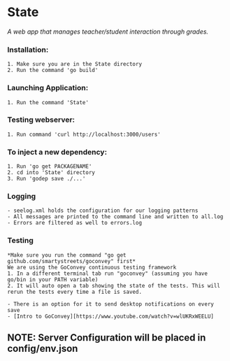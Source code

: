 # State
*A web app that manages teacher/student interaction through grades.*


### Installation:
	1. Make sure you are in the State directory
	2. Run the command 'go build'

### Launching Application:
	1. Run the command 'State'

### Testing webserver:
	1. Run command 'curl http://localhost:3000/users'

### To inject a new dependency:
	1. Run 'go get PACKAGENAME'
	2. cd into 'State' directory
	3. Run 'godep save ./...'

### Logging
	- seelog.xml holds the configuration for our logging patterns
	- All messages are printed to the command line and written to all.log
	- Errors are filtered as well to errors.log


### Testing
	*Make sure you run the command "go get github.com/smartystreets/goconvey" first*
	We are using the GoConvey continuous testing framework
	1. In a different terminal tab run "goconvey" (assuming you have go/bin in your PATH variable)
	2. It will auto open a tab showing the state of the tests. This will rerun the tests every time a file is saved.
	
	- There is an option for it to send desktop notifications on every save
	- [Intro to GoConvey][https://www.youtube.com/watch?v=wlUKRxWEELU]

## NOTE: Server Configuration will be placed in config/env.json
